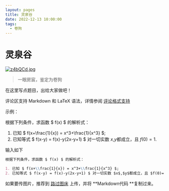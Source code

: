 ```yaml
---
layout: pages
title: 灵泉谷
date: 2022-12-13 10:00:00
tags:
  - 卷狗
---
```


# 灵泉谷

[![z4bQCd.jpg](https://s1.ax1x.com/2022/12/13/z4bQCd.jpg)](https://imgse.com/i/z4bQCd)

> 一眼房宸，鉴定为卷狗

在这里写点题目，出给大家做吧！

评论区支持 Markdown 和 LaTeX 语法，详情参阅 [评论格式支持](https://waline.js.org/cookbook/syntax.html#%E6%95%B0%E5%AD%A6%E5%85%AC%E5%BC%8F)

示例：

根据下列条件，求函数 $ f(x) $ 的解析式：

1. 已知 $ f(x+\\frac{1}{x}) = x^3+\\frac{1}{x^3} $;
2. 已知等式 $ f(x-y) = f(x)-y(2x-y+1) $ 对一切实数 $x$,$y$都成立，且 $f(0)=1$.

输入如下

```md
根据下列条件，求函数 $ f(x) $ 的解析式：

1. 已知 $ f(x+\\frac{1}{x}) = x^3+\\frac{1}{x^3} $;
2. 已知等式 $ f(x-y) = f(x)-y(2x-y+1) $ 对一切实数 $x$,$y$都成立，且 $f(0)=1$.

```

如果要传图片，推荐到 [路过图床](https://imgse.com/) 上传，并将 **Markdown代码 **复制过来。
